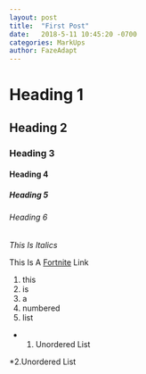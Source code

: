 ```yaml
---
layout: post
title:  "First Post"
date:   2018-5-11 10:45:20 -0700
categories: MarkUps
author: FazeAdapt
---
```


# Heading 1

## Heading 2

### Heading 3

#### Heading 4

##### Heading 5

###### Heading 6

*This Is Italics*

This Is A [Fortnite][a] Link

1. this
2. is
3. a
4. numbered
5. list

* 1. Unordered List

*2.Unordered List





[a]: epicgames.com
